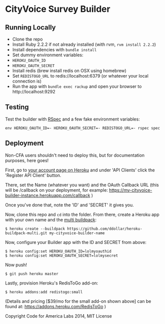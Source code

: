 # CityVoice Survey Builder

## Running Locally

- Clone the repo
- Install Ruby 2.2.2 if not already installed (with rvm, `rvm install 2.2.2`)
- Install dependencies with `bundle install`
- Set dummy environment variables:
 - `HEROKU_OAUTH_ID`
 - `HEROKU_OAUTH_SECRET`
- Install redis (brew install redis on OSX using homebrew)
- Set `REDISTOGO_URL` to redis://localhost:6379 (or whatever your local connection is)
- Run the app with `bundle exec rackup` and open your browser to http://localhost:9292

## Testing

Test the builder with [RSpec](http://rspec.info) and a few fake environment variables:

    env HEROKU_OAUTH_ID=- HEROKU_OAUTH_SECRET=- REDISTOGO_URL=- rspec spec

## Deployment

Non-CFA users shouldn't need to deploy this, but for documentation purposes, here goes!

First, go to [your account page on Heroku](https://dashboard.heroku.com/account/applications) and under 'API Clients' click the 'Register API Client' button.

There, set the Name (whatever you want) and the OAuth Callback URL (this will be /callback on your deployment, for example: https://my-cityvoice-builder-instance.herokuapp.com/callback )

Once you've done that, note the 'ID' and 'SECRET' it gives you.

Now, clone this repo and `cd` into the folder. From there, create a Heroku app with
your own name and the [multi buildpack](https://github.com/ddollar/heroku-buildpack-multi):

    $ heroku create --buildpack https://github.com/ddollar/heroku-buildpack-multi.git my-cityvoice-builder-name

Now, configure your Builder app with the ID and SECRET from above:

    $ heroku config:set HEROKU_OAUTH_ID=lolmyoauthid
    $ heroku config:set HEROKU_OAUTH_SECRET=lolmysecret

Now push!

    $ git push heroku master

Lastly, provision Heroku's RedisToGo add-on:

    $ heroku addons:add redistogo:small

(Details and pricing [$39/mo for the small add-on shown above] can be found at: https://addons.heroku.com/RedisToGo )

Copyright Code for America Labs 2014, MIT License
